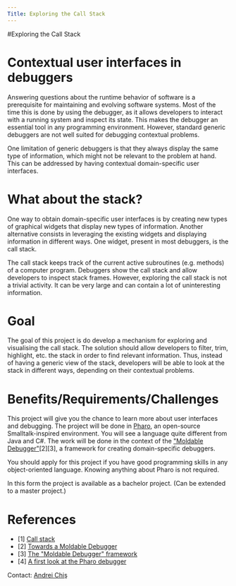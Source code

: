 ```yaml
---
Title: Exploring the Call Stack
---
```

#Exploring the Call Stack
# Contextual user interfaces in debuggers

Answering questions about the runtime behavior of software is a prerequisite for maintaining and evolving software systems. Most of the time this is done by using the debugger, as it allows developers to interact with a running system and inspect its state. This makes the debugger an essential tool in any programming environment. However, standard generic debuggers are not well suited for debugging contextual problems.  

One limitation of generic debuggers is that they always display the same type of information, which might not be relevant to the problem at hand. This can be addressed by having contextual domain-specific user interfaces.

# What about the stack?

One way to obtain domain-specific user interfaces is by creating new types of graphical widgets that display new types of information. Another alternative consists in leveraging the existing widgets and displaying information in different ways. One widget, present in most debuggers, is the call stack. 

The call stack keeps track of the current active  subroutines (e.g. methods) of a computer program. Debuggers show the call stack and allow developers to inspect stack frames. However, exploring the call stack is not a trivial activity. It can be very large and can contain a lot of uninteresting information. 

# Goal

The goal of this project is do develop a mechanism for exploring and visualising the call stack. The solution should allow developers to filter, trim, highlight, etc. the stack in order to find relevant information. Thus, instead of having a generic view of the stack, developers will be able to look at the stack in different ways, depending on their contextual problems.

# Benefits/Requirements/Challenges

This project will give you the chance to learn more about user interfaces and debugging. The project will be done in [Pharo](http://www.pharo-project.org/%20), an open-source Smalltalk-inspired environment. You will see a language quite different from Java and C#. The work will be done in the context of the ["Moldable Debugger"](%base_url%/research/moldabledebugger)[2][3], a framework for creating domain-specific debuggers. 

You should apply for this project if you have good programming skills in any object-oriented language. Knowing anything about Pharo is not required.

In this form the project is available as a bachelor project. (Can be extended to a master project.)

# References


-  [1] [Call stack](http://en.wikipedia.org/wiki/Call_stack%20)
-  [2] [Towards a Moldable Debugger](http://rmod.lille.inria.fr/archives/dyla13/dyla13_4_Towards_a_Moldable_Debugger.pdf)
-  [3] [The "Moldable Debugger" framework](%base_url%/research/moldabledebugger)
-  [4] [A first look at the Pharo debugger](http://chisvasileandrei.wordpress.com/2013/10/24/a-first-look-at-the-pharo-debugger/)


Contact: [Andrei Chiş](%base_url%/staff/andreichis)

